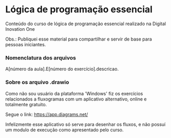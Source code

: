 # Lógica de programação essencial

Conteúdo do curso de lógica de programação essencial realizado na Digital Inovation One

Obs.: Publiquei esse material para compartilhar e servir de base para pessoas iniciantes.

### Nomenclatura dos arquivos

A[número da aula].E[número do exercício].descricao.


### Sobre os arquivo .drawio

Como não sou usuário da plataforma 'Windows' fiz os exercícios relacionados a fluxogramas com um aplicativo alternativo, online e totalmente gratuito.

Segue o link: https://app.diagrams.net/

Infelizmente esse aplicativo só serve para desenhar os fluxos, e não possuí um modulo de execução como apresentado pelo curso.
